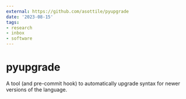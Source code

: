 ```yaml
---
external: https://github.com/asottile/pyupgrade
date: '2023-08-15'
tags:
- research
- inbox
- software
---
```


# pyupgrade

A tool (and pre-commit hook) to automatically upgrade syntax for newer versions of the language.
